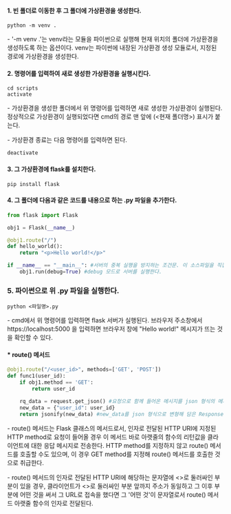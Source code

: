 #### 1. 빈 폴더로 이동한 후 그 폴더에 가상환경을 생성한다.

```
python -m venv .
```

\- '-m venv .'는 venv라는 모듈을 파이썬으로 실행해 현재 위치의 폴더에 가상환경을 생성하도록 하는 옵션이다. venv는 파이썬에 내장된 가상환경 생성 모듈로서, 지정된 경로에 가상환경을 생성한다.

#### 2. 명령어를 입력하여 새로 생성한 가상환경을 실행시킨다.

```
cd scripts
activate
```

\- 가상환경을 생성한 폴더에서 위 명령어를 입력하면 새로 생성한 가상환경이 실행된다. 정상적으로 가상환경이 실행되었다면 cmd의 경로 맨 앞에 (\<현재 폴더명\>) 표시가 붙는다.

\- 가상환경 종료는 다음 명령어를 입력하면 된다.

```
deactivate
```


#### 3. 그 가상환경에 flask를 설치한다.


```
pip install flask
```

#### 4. 그 폴더에 다음과 같은 코드를 내용으로 하는 .py 파일을 추가한다.

```python
from flask import Flask

obj1 = Flask(__name__)

@obj1.route("/") 
def hello_world():
    return "<p>Hello world!</p>"

if __name__ == "__main__": #서버의 중복 실행을 방지하는 조건문. 이 소스파일을 직접 파이썬으로 실행했을 때만 서버를 실행하게 한다.
    obj1.run(debug=True) #debug 모드로 서버를 실행한다.
```


### 5. 파이썬으로 위 .py 파일을 실행한다.

```
python <파일명>.py
```

\- cmd에서 위 명령어를 입력하면 flask 서버가 실행된다. 브라우저 주소창에서 https://localhost:5000 을 입력하면 브라우저 창에 "Hello world!" 메시지가 뜨는 것을 확인할 수 있다.



#### * route() 메서드

```python
@obj1.route("/<user_id>", methods=['GET', 'POST'])
def func1(user_id):
    if obj1.method == 'GET':
        return user_id

    rq_data = request.get_json() #요청으로 함께 들어온 메시지를 json 형식의 메시지로 보고 이를 list 또는 dictionary형으로 변형해서 rq_data 변수에 담는다.
    new_data = {"user_id": user_id}
    return jsonify(new_data) #new_data를 json 형식으로 변형해 담은 Response형 변수를 리턴한다. 
``` 
 
\- route() 메서드는 Flask 클래스의 메서드로서, 인자로 전달된 HTTP URI에 지정된 HTTP method로 요청이 들어올 경우 이 메서드 바로 아랫줄의 함수의 리턴값을 클라이언트에 대한 응답 메시지로 전송한다. HTTP method를 지정하지 않고 route() 메서드를 호출할 수도 있으며, 이 경우 GET method를 지정해 route() 메서드를 호출한 것으로 취급한다.

\- route() 메서드의 인자로 전달된 HTTP URI에 해당하는 문자열에 \<\>로 둘러싸인 부분이 있을 경우, 클라이언트가 \<\>로 둘러싸인 부분 앞까지 주소가 동일하고 그 이후 부분에 어떤 것을 써서 그 URL로 접속을 했다면 그 '어떤 것'이 문자열로서 route() 메서드 아랫줄 함수의 인자로 전달된다.